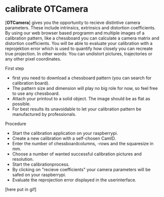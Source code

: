 # calibrate OTCamera

[**OTCamera**] gives you the opportunity to recieve distintive camera parameters. These include intrinsics, extrinsics and distortion coefficients. By using our web browser based programm and multiple images of a calibration pattern, like a chessboard you can calculate a camera matrix and distortion coefficients. You will be able to evaluate your calibration with a reprojektion error which is used to quantify how closely you can recreate true projection. In other words: You can undistort pictures, trajectories or any other pixel coordinates.

First step

* first you need to download a chessboard pattern (you can search for calibration board).
* The pattern size and dimension will play no big role for now, so feel free to use any chessboard.
* Attach your printout to a solid object. The image should be as flat as possible.
* For best results its unavoidable to let your calibration pattern be manufactured by professionals.


Procedure

* Start the calibration application on your raspberrypi.
* Create a new calibration with a self-chosen CamID.
* Enter the number of chessboardcolumns, -rows and the squaresize in mm.
* Choose a number of wanted successful calibration pictures and resolution.
* Start the calibrationprocess.
* By clicking on "recieve coefficients" your camera parameters will be safed on your raspberrypi.
* Evaluate the reprojection error displayed in the userinterface.

[here put in gif]